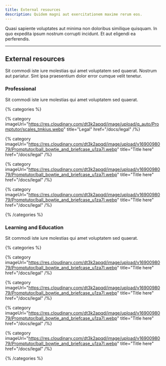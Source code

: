 ```yaml
---
title: External resources
description: Quidem magni aut exercitationem maxime rerum eos.
---
```


Quasi sapiente voluptates aut minima non doloribus similique quisquam. In quo expedita ipsum nostrum corrupti incidunt. Et aut eligendi ea perferendis.

---

## External resources

Sit commodi iste iure molestias qui amet voluptatem sed quaerat. Nostrum aut pariatur. Sint ipsa praesentium dolor error cumque velit tenetur.

### Professional

Sit commodi iste iure molestias qui amet voluptatem sed quaerat.

{% categories %}

{% category imageUrl="https://res.cloudinary.com/dt3k2apqd/image/upload/q_auto/Promptutor/scales_tmkius.webp" title="Legal" href="/docs/legal" /%}

{% category imageUrl="https://res.cloudinary.com/dt3k2apqd/image/upload/v1690098079/Promptutor/ball_bowtie_and_briefcase_u1za7l.webp" title="Title here" href="/docs/legal" /%}

{% category imageUrl="https://res.cloudinary.com/dt3k2apqd/image/upload/v1690098079/Promptutor/ball_bowtie_and_briefcase_u1za7l.webp" title="Title here" href="/docs/legal" /%}

{% category imageUrl="https://res.cloudinary.com/dt3k2apqd/image/upload/v1690098079/Promptutor/ball_bowtie_and_briefcase_u1za7l.webp" title="Title here" href="/docs/legal" /%}

{% /categories %}

### Learning and Education

Sit commodi iste iure molestias qui amet voluptatem sed quaerat.

{% categories %}

{% category imageUrl="https://res.cloudinary.com/dt3k2apqd/image/upload/v1690098079/Promptutor/ball_bowtie_and_briefcase_u1za7l.webp" title="Title here" href="/docs/legal" /%}

{% category imageUrl="https://res.cloudinary.com/dt3k2apqd/image/upload/v1690098079/Promptutor/ball_bowtie_and_briefcase_u1za7l.webp" title="Title here" href="/docs/legal" /%}

{% category imageUrl="https://res.cloudinary.com/dt3k2apqd/image/upload/v1690098079/Promptutor/ball_bowtie_and_briefcase_u1za7l.webp" title="Title here" href="/docs/legal" /%}

{% category imageUrl="https://res.cloudinary.com/dt3k2apqd/image/upload/v1690098079/Promptutor/ball_bowtie_and_briefcase_u1za7l.webp" title="Title here" href="/docs/legal" /%}

{% /categories %}
